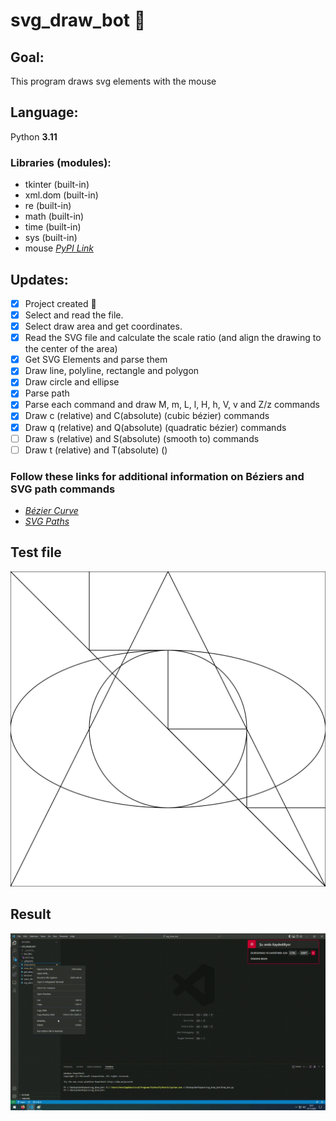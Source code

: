 # svg_draw_bot :robot:

## Goal:
This program draws svg elements with the mouse 

## Language:
Python **3.11**

### Libraries (modules):
- tkinter (built-in)
- xml.dom (built-in)
- re (built-in)
- math (built-in)
- time (built-in)
- sys (built-in)
- mouse [*PyPI Link*](https://pypi.org/project/mouse/)

## Updates:
- [x] Project created :tada:
- [x] Select and read the file.
- [x] Select draw area and get coordinates.
- [x] Read the SVG file and calculate the scale ratio (and align the drawing to the center of the area)
- [x] Get SVG Elements and parse them
- [x] Draw line, polyline, rectangle and polygon
- [x] Draw circle and ellipse
- [x] Parse path
- [x] Parse each command and draw M, m, L, l, H, h, V, v and Z/z commands
- [x] Draw c (relative) and C(absolute) (cubic bézier) commands
- [x] Draw q (relative) and Q(absolute) (quadratic bézier) commands
- [ ] Draw s (relative) and S(absolute) (smooth to) commands
- [ ] Draw t (relative) and T(absolute) ()

### Follow these links for additional information on Béziers and SVG path commands
 - [*Bézier Curve*](https://en.wikipedia.org/wiki/B%C3%A9zier_curve)
 - [*SVG Paths*](https://developer.mozilla.org/en-US/docs/Web/SVG/Tutorial/Paths)

## Test file
<img src="https://raw.githubusercontent.com/emre-ttnc/svg_draw_bot/72480dfea564af636891fd47d4fab5c612e7d55b/test_files/test1.svg" width="auto">

## Result
<img src="https://github.com/emre-ttnc/svg_draw_bot/blob/main/test_files/result.gif?raw=true" width="auto">
